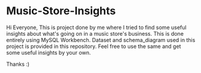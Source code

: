 # Music-Store-Insights

Hi Everyone,
This is project done by me where I tried to find some useful insights about what's going on in a music store's business.
This is done entirely using MySQL Workbench.
Dataset and schema_diagram used in this project is provided in this repository. Feel free to use the same and get some useful insights by your own.

Thanks :)
